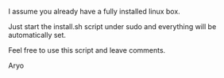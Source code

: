 I assume you already have a fully installed linux box.

Just start the install.sh script under sudo and everything will be automatically set.
 
Feel free to use this script and leave comments.

Aryo